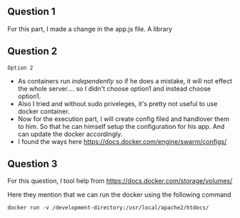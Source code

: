 ## Question 1

For this part, I made a change in the app.js file. A library 


## Question 2

`Option 2` 
- As containers run _independently_ so if he does a mistake, it will not effect the whole server.... so I didn't choose option1 and instead choose option1.
- Also I tried and without sudo priveleges, it's pretty not useful to use docker container.
- Now for the execution part, I will create config filed and handlover them to him. So that he can himself setup the configuration for his app. And can update the docker accordingly.
- I found the ways here https://docs.docker.com/engine/swarm/configs/


## Question 3
For this question, I tool help from https://docs.docker.com/storage/volumes/

Here they mention that we can run the docker using the following command
```
docker run -v /development-directory:/usr/local/apache2/htdocs/
```
